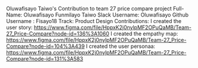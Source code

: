 Oluwafisayo Taiwo's Contribution to team 27 price compare project
Full-Name: Oluwafisayo Funmilayo Taiwo
Slack Username: Oluwafisayo
Github Username : Fisayo18
Track: Product Design
Contributions:
I created the user story: https://www.figma.com/file/HppxK2j0nylpMF2OPuQaMB/Team-27_Price-Compare?node-id=136%3A1060
I created the empathy map: https://www.figma.com/file/HppxK2j0nylpMF2OPuQaMB/Team-27_Price-Compare?node-id=104%3A439
I created the user personaa: https://www.figma.com/file/HppxK2j0nylpMF2OPuQaMB/Team-27_Price-Compare?node-id=131%3A583

